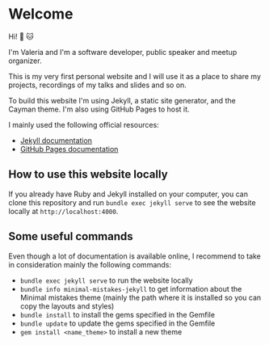 # Welcome

Hi! :seedling: :cat:

I'm Valeria and I'm a software developer, public speaker and meetup organizer.

This is my very first personal website and I will use it as a place to share my projects, recordings of my talks and slides and so on.

To build this website I'm using Jekyll, a static site generator, and the Cayman theme. I'm also using GitHub Pages to host it.

I mainly used the following official resources:

- [Jekyll documentation](https://jekyllrb.com/docs/)
- [GitHub Pages documentation](https://docs.github.com/en/pages)

## How to use this website locally

If you already have Ruby and Jekyll installed on your computer, you can clone this repository and run `bundle exec jekyll serve` to see the website locally at `http://localhost:4000`.

## Some useful commands

Even though a lot of documentation is available online, I recommend to take in consideration mainly the following commands:

- `bundle exec jekyll serve` to run the website locally
- `bundle info minimal-mistakes-jekyll` to get information about the Minimal mistakes theme (mainly the path where it is installed so you can copy the layouts and styles)
- `bundle install` to install the gems specified in the Gemfile
- `bundle update` to update the gems specified in the Gemfile
- `gem install <name_theme>` to install a new theme
